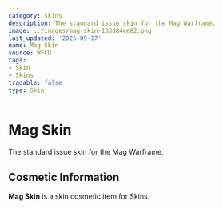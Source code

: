 ```yaml
---
category: Skins
description: The standard issue skin for the Mag Warframe.
image: ../images/mag-skin-133d84ee82.png
last_updated: '2025-09-17'
name: Mag Skin
source: WFCD
tags:
- Skin
- Skins
tradable: false
type: Skin
---
```


# Mag Skin

The standard issue skin for the Mag Warframe.

## Cosmetic Information

**Mag Skin** is a skin cosmetic item for Skins.

